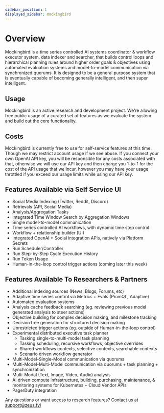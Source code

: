 ```yaml
---
sidebar_position: 1
displayed_sidebar: mockingbird
---
```


# Overview

Mockingbird is a time series controlled AI systems coordinator & workflow executor system, data indexer and searcher,
that builds control loops and hierarchical planning rules around higher order goals & objectives using automated
evaluation systems and model-to-model communication via synchronized quorums. It is designed to be a general purpose
system that is eventually capable of becoming generally intelligent, and then super intelligent.

## Usage

Mockingbird is an active research and development project. We're allowing free public usage of a curated set of
features as we evaluate the system and build out the core functionality.

## Costs

Mockingbird is currently free to use for self-service features at this time. Though we may restrict account usage if we
see abuse. If you connect your own OpenAI API key, you will be responsible for any costs associated with that, otherwise
we will
use our API key and then charge you 1-to-1 for the cost of the API usage that we incur, however you may have your usage
throttled if you exceed our usage limits while using our API key.

## Features Available via Self Service UI

- Social Media Indexing (Twitter, Reddit, Discord)
- Retrievals (API, Social Media)
- Analysis/Aggregation Tasks
- Integrated Time Window Search by Aggregation Windows
- Single model-to-model communication
- Time series controlled AI workflows, with dynamic time step control
- Workflow + relationship builder (UI)
- Integrated OpenAI + Social integration APIs, natively via Platform Secrets
- Run Scheduler/Controller
- Run Step-by-Step Cycle Execution History
- Run Token Usage
- Human-in-the-loop control trigger actions (coming later this week)

## Features Available To Researchers & Partners

- Additional indexing sources (News, Blogs, Forums, etc)
- Adaptive time series control via Metrics + Evals (PromQL, Adaptive)
- Automated evaluation systems
- Analysis cache feedback searching (eg. reviewing previous model generated analysis to steer actions)
- Objective building for complex decision making, and milestone tracking
- Decision tree generation for structured decision making
- Unrestricted trigger actions (eg. outside of Human-in-the-loop control)
- Experimental distributed executive task planner
    - Tasking single-to-multi-model task planning
    - Tasking scheduling, recursive workflows, objective overrides
  - Shared workflows contexts, selective contexts, searchable contexts
  - Scenario driven workflow generator
- Multi-Model-Single-Model communication via quorums
- Multi-Model-Multi-Model communication via quorums + task planning + synchronization
- Multi-Modal (Text, Image, Video, Audio) analysis
- AI driven compute infrastructure, building, purchasing, maintenance, & monitoring systems for Kubernetes + Cloud
  Vendor APIs
- PagerDuty integration

Any questions or want access to research features? Contact us at support@zeus.fyi